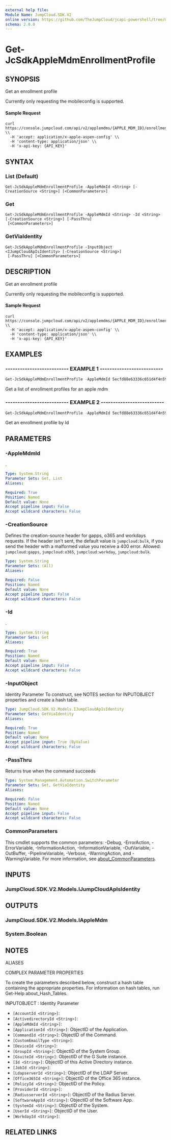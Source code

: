 ```yaml
---
external help file:
Module Name: JumpCloud.SDK.V2
online version: https://github.com/TheJumpCloud/jcapi-powershell/tree/master/SDKs/PowerShell/JumpCloud.SDK.V2/docs/exports/Get-JcSdkAppleMdmEnrollmentProfile.md
schema: 2.0.0
---
```


# Get-JcSdkAppleMdmEnrollmentProfile

## SYNOPSIS
Get an enrollment profile

Currently only requesting the mobileconfig is supported.

#### Sample Request

```
curl https://console.jumpcloud.com/api/v2/applemdms/{APPLE_MDM_ID}/enrollmentprofiles/{ID} \\
  -H 'accept: application/x-apple-aspen-config' \\
  -H 'content-type: application/json' \\
  -H 'x-api-key: {API_KEY}'
```

## SYNTAX

### List (Default)
```
Get-JcSdkAppleMdmEnrollmentProfile -AppleMdmId <String> [-CreationSource <String>] [<CommonParameters>]
```

### Get
```
Get-JcSdkAppleMdmEnrollmentProfile -AppleMdmId <String> -Id <String> [-CreationSource <String>] [-PassThru]
 [<CommonParameters>]
```

### GetViaIdentity
```
Get-JcSdkAppleMdmEnrollmentProfile -InputObject <IJumpCloudApIsIdentity> [-CreationSource <String>]
 [-PassThru] [<CommonParameters>]
```

## DESCRIPTION
Get an enrollment profile

Currently only requesting the mobileconfig is supported.

#### Sample Request

```
curl https://console.jumpcloud.com/api/v2/applemdms/{APPLE_MDM_ID}/enrollmentprofiles/{ID} \\
  -H 'accept: application/x-apple-aspen-config' \\
  -H 'content-type: application/json' \\
  -H 'x-api-key: {API_KEY}'
```

## EXAMPLES

### -------------------------- EXAMPLE 1 --------------------------
```powershell
Get-JcSdkAppleMdmEnrollmentProfile -AppleMdmId 5ecfd88e63336c651d4f4n59
```

Get a list of enrollment profiles for an apple mdm

### -------------------------- EXAMPLE 2 --------------------------
```powershell
Get-JcSdkAppleMdmEnrollmentProfile -AppleMdmId 5ecfd88e63336c651d4f4n59 -Id 5ecfd88e63336c651d4f4n60
```

Get an enrollment profile by Id

## PARAMETERS

### -AppleMdmId
.

```yaml
Type: System.String
Parameter Sets: Get, List
Aliases:

Required: True
Position: Named
Default value: None
Accept pipeline input: False
Accept wildcard characters: False
```

### -CreationSource
Defines the creation-source header for gapps, o365 and workdays requests.
If the header isn't sent, the default value is `jumpcloud:bulk`, if you send the header with a malformed value you receive a 400 error.
Allowed: `jumpcloud:gapps`, `jumpcloud:o365`, `jumpcloud:workday`, `jumpcloud:bulk`.

```yaml
Type: System.String
Parameter Sets: (All)
Aliases:

Required: False
Position: Named
Default value: None
Accept pipeline input: False
Accept wildcard characters: False
```

### -Id
.

```yaml
Type: System.String
Parameter Sets: Get
Aliases:

Required: True
Position: Named
Default value: None
Accept pipeline input: False
Accept wildcard characters: False
```

### -InputObject
Identity Parameter
To construct, see NOTES section for INPUTOBJECT properties and create a hash table.

```yaml
Type: JumpCloud.SDK.V2.Models.IJumpCloudApIsIdentity
Parameter Sets: GetViaIdentity
Aliases:

Required: True
Position: Named
Default value: None
Accept pipeline input: True (ByValue)
Accept wildcard characters: False
```

### -PassThru
Returns true when the command succeeds

```yaml
Type: System.Management.Automation.SwitchParameter
Parameter Sets: Get, GetViaIdentity
Aliases:

Required: False
Position: Named
Default value: None
Accept pipeline input: False
Accept wildcard characters: False
```

### CommonParameters
This cmdlet supports the common parameters: -Debug, -ErrorAction, -ErrorVariable, -InformationAction, -InformationVariable, -OutVariable, -OutBuffer, -PipelineVariable, -Verbose, -WarningAction, and -WarningVariable. For more information, see [about_CommonParameters](http://go.microsoft.com/fwlink/?LinkID=113216).

## INPUTS

### JumpCloud.SDK.V2.Models.IJumpCloudApIsIdentity

## OUTPUTS

### JumpCloud.SDK.V2.Models.IAppleMdm

### System.Boolean

## NOTES

ALIASES

COMPLEX PARAMETER PROPERTIES

To create the parameters described below, construct a hash table containing the appropriate properties. For information on hash tables, run Get-Help about_Hash_Tables.


INPUTOBJECT <IJumpCloudApIsIdentity>: Identity Parameter
  - `[AccountId <String>]`: 
  - `[ActivedirectoryId <String>]`: 
  - `[AppleMdmId <String>]`: 
  - `[ApplicationId <String>]`: ObjectID of the Application.
  - `[CommandId <String>]`: ObjectID of the Command.
  - `[CustomEmailType <String>]`: 
  - `[DeviceId <String>]`: 
  - `[GroupId <String>]`: ObjectID of the System Group.
  - `[GsuiteId <String>]`: ObjectID of the G Suite instance.
  - `[Id <String>]`: ObjectID of this Active Directory instance.
  - `[JobId <String>]`: 
  - `[LdapserverId <String>]`: ObjectID of the LDAP Server.
  - `[Office365Id <String>]`: ObjectID of the Office 365 instance.
  - `[PolicyId <String>]`: ObjectID of the Policy.
  - `[ProviderId <String>]`: 
  - `[RadiusserverId <String>]`: ObjectID of the Radius Server.
  - `[SoftwareAppId <String>]`: ObjectID of the Software App.
  - `[SystemId <String>]`: ObjectID of the System.
  - `[UserId <String>]`: ObjectID of the User.
  - `[WorkdayId <String>]`: 

## RELATED LINKS

